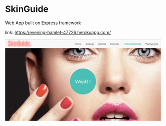 # SkinGuide
Web App built on Express framework

link: https://evening-hamlet-47726.herokuapp.com/

![Alt text](https://github.com/mateuszbaldyga/SkinGuide/blob/master/public/images/preview.jpg?raw=true)

